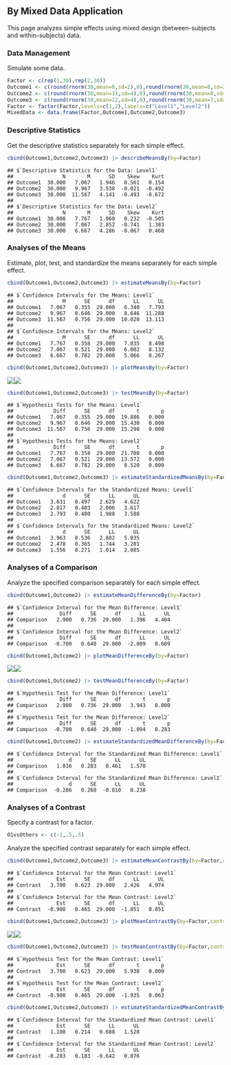 ## By Mixed Data Application

This page analyzes simple effects using mixed design (between-subjects and within-subjects) data.

### Data Management

Simulate some data.

```r
Factor <- c(rep(1,30),rep(2,30))
Outcome1 <- c(round(rnorm(30,mean=8,sd=2),0),round(rnorm(30,mean=8,sd=2),0))
Outcome2 <- c(round(rnorm(30,mean=11,sd=4),0),round(rnorm(30,mean=8,sd=3),0))
Outcome3 <- c(round(rnorm(30,mean=12,sd=4),0),round(rnorm(30,mean=7,sd=4),0))
Factor <- factor(Factor,levels=c(1,2),labels=c("Level1","Level2"))
MixedData <- data.frame(Factor,Outcome1,Outcome2,Outcome3)
```

### Descriptive Statistics

Get the descriptive statistics separately for each simple effect.

```r
cbind(Outcome1,Outcome2,Outcome3) |> describeMeansBy(by=Factor)
```

```
## $`Descriptive Statistics for the Data: Level1`
##                N       M      SD    Skew    Kurt
## Outcome1  30.000   7.067   1.946   0.561   0.154
## Outcome2  30.000   9.967   3.538  -0.021  -0.492
## Outcome3  30.000  11.567   4.141  -0.493  -0.672
## 
## $`Descriptive Statistics for the Data: Level2`
##                N       M      SD    Skew    Kurt
## Outcome1  30.000   7.767   1.960   0.232  -0.505
## Outcome2  30.000   7.067   2.852  -0.741   1.383
## Outcome3  30.000   6.667   4.286  -0.067   0.468
```

### Analyses of the Means

Estimate, plot, test, and standardize the means separately for each simple effect.

```r
cbind(Outcome1,Outcome2,Outcome3) |> estimateMeansBy(by=Factor)
```

```
## $`Confidence Intervals for the Means: Level1`
##                M      SE      df      LL      UL
## Outcome1   7.067   0.355  29.000   6.340   7.793
## Outcome2   9.967   0.646  29.000   8.646  11.288
## Outcome3  11.567   0.756  29.000  10.020  13.113
## 
## $`Confidence Intervals for the Means: Level2`
##                M      SE      df      LL      UL
## Outcome1   7.767   0.358  29.000   7.035   8.498
## Outcome2   7.067   0.521  29.000   6.002   8.132
## Outcome3   6.667   0.782  29.000   5.066   8.267
```

```r
cbind(Outcome1,Outcome2,Outcome3) |> plotMeansBy(by=Factor)
```

![](figures/By-Mixed-Means-1.png)<!-- -->![](figures/By-Mixed-Means-2.png)<!-- -->

```r
cbind(Outcome1,Outcome2,Outcome3) |> testMeansBy(by=Factor)
```

```
## $`Hypothesis Tests for the Means: Level1`
##             Diff      SE      df       t       p
## Outcome1   7.067   0.355  29.000  19.886   0.000
## Outcome2   9.967   0.646  29.000  15.430   0.000
## Outcome3  11.567   0.756  29.000  15.298   0.000
## 
## $`Hypothesis Tests for the Means: Level2`
##             Diff      SE      df       t       p
## Outcome1   7.767   0.358  29.000  21.708   0.000
## Outcome2   7.067   0.521  29.000  13.572   0.000
## Outcome3   6.667   0.782  29.000   8.520   0.000
```

```r
cbind(Outcome1,Outcome2,Outcome3) |> estimateStandardizedMeansBy(by=Factor)
```

```
## $`Confidence Intervals for the Standardized Means: Level1`
##                d      SE      LL      UL
## Outcome1   3.631   0.497   2.629   4.622
## Outcome2   2.817   0.403   2.006   3.617
## Outcome3   2.793   0.400   1.988   3.588
## 
## $`Confidence Intervals for the Standardized Means: Level2`
##                d      SE      LL      UL
## Outcome1   3.963   0.536   2.882   5.035
## Outcome2   2.478   0.365   1.744   3.201
## Outcome3   1.556   0.271   1.014   2.085
```

### Analyses of a Comparison

Analyze the specified comparison separately for each simple effect.

```r
cbind(Outcome1,Outcome2) |> estimateMeanDifferenceBy(by=Factor)
```

```
## $`Confidence Interval for the Mean Difference: Level1`
##               Diff      SE      df      LL      UL
## Comparison   2.900   0.736  29.000   1.396   4.404
## 
## $`Confidence Interval for the Mean Difference: Level2`
##               Diff      SE      df      LL      UL
## Comparison  -0.700   0.640  29.000  -2.009   0.609
```

```r
cbind(Outcome1,Outcome2) |> plotMeanDifferenceBy(by=Factor)
```

![](figures/By-Mixed-Comparison-1.png)<!-- -->![](figures/By-Mixed-Comparison-2.png)<!-- -->

```r
cbind(Outcome1,Outcome2) |> testMeanDifferenceBy(by=Factor)
```

```
## $`Hypothesis Test for the Mean Difference: Level1`
##               Diff      SE      df       t       p
## Comparison   2.900   0.736  29.000   3.943   0.000
## 
## $`Hypothesis Test for the Mean Difference: Level2`
##               Diff      SE      df       t       p
## Comparison  -0.700   0.640  29.000  -1.094   0.283
```

```r
cbind(Outcome1,Outcome2) |> estimateStandardizedMeanDifferenceBy(by=Factor)
```

```
## $`Confidence Interval for the Standardized Mean Difference: Level1`
##                  d      SE      LL      UL
## Comparison   1.016   0.283   0.461   1.570
## 
## $`Confidence Interval for the Standardized Mean Difference: Level2`
##                  d      SE      LL      UL
## Comparison  -0.286   0.268  -0.810   0.238
```

### Analyses of a Contrast

Specify a contrast for a factor.

```r
O1vsOthers <- c(-1,.5,.5)
```

Analyze the specified contrast separately for each simple effect.

```r
cbind(Outcome1,Outcome2,Outcome3) |> estimateMeanContrastBy(by=Factor,contrast=O1vsOthers)
```

```
## $`Confidence Interval for the Mean Contrast: Level1`
##              Est      SE      df      LL      UL
## Contrast   3.700   0.623  29.000   2.426   4.974
## 
## $`Confidence Interval for the Mean Contrast: Level2`
##              Est      SE      df      LL      UL
## Contrast  -0.900   0.465  29.000  -1.851   0.051
```

```r
cbind(Outcome1,Outcome2,Outcome3) |> plotMeanContrastBy(by=Factor,contrast=O1vsOthers)
```

![](figures/By-Mixed-Contrast-1.png)<!-- -->![](figures/By-Mixed-Contrast-2.png)<!-- -->

```r
cbind(Outcome1,Outcome2,Outcome3) |> testMeanContrastBy(by=Factor,contrast=O1vsOthers)
```

```
## $`Hypothesis Test for the Mean Contrast: Level1`
##              Est      SE      df       t       p
## Contrast   3.700   0.623  29.000   5.938   0.000
## 
## $`Hypothesis Test for the Mean Contrast: Level2`
##              Est      SE      df       t       p
## Contrast  -0.900   0.465  29.000  -1.935   0.063
```

```r
cbind(Outcome1,Outcome2,Outcome3) |> estimateStandardizedMeanContrastBy(by=Factor,contrast=O1vsOthers)
```

```
## $`Confidence Interval for the Standardized Mean Contrast: Level1`
##              Est      SE      LL      UL
## Contrast   1.108   0.214   0.688   1.528
## 
## $`Confidence Interval for the Standardized Mean Contrast: Level2`
##              Est      SE      LL      UL
## Contrast  -0.283   0.183  -0.642   0.076
```
